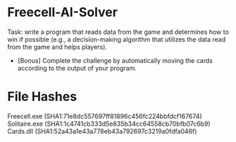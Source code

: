 # Freecell-AI-Solver
Task: write a program that reads data from the game and determines how to win if possible (e.g., a decision-making algorithm that utilizes the data read from the game and helps players).
- [Bonus] Complete the challenge by automatically moving the cards according to the output of your program.

# File Hashes
Freecell.exe (SHA1:71e8dc557697ff81896c456fc224bbfdcf167674)
Solitaire.exe (SHA1:1c4741cb333d5e835b34cc64558cb70bfb07c6b9)
Cards.dll (SHA1:52a43a1e43a778eb43a792697c3219a0fdfa046f)
